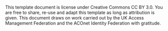 This template document is license under Creative Commons CC BY 3.0. You are free to share, re-use and adapt this template as long as attribution is given.  This document draws on work carried out by the UK Access Management Federation and the ACOnet Identity Federation with gratitude. 
